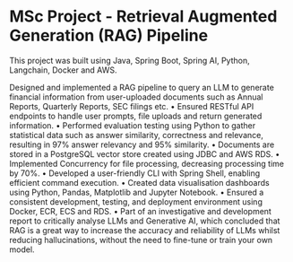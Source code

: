 # MSc Project - Retrieval Augmented Generation (RAG) Pipeline

This project was built using Java, Spring Boot, Spring AI, Python, Langchain, Docker and AWS.

Designed and implemented a RAG pipeline to query an LLM to generate financial information from user-uploaded
documents such as Annual Reports, Quarterly Reports, SEC filings etc.
• Ensured RESTful API endpoints to handle user prompts, file uploads and return generated information.
• Performed evaluation testing using Python to gather statistical data such as answer similarity, correctness and
relevance, resulting in 97% answer relevancy and 95% similarity.
• Documents are stored in a PostgreSQL vector store created using JDBC and AWS RDS.
• Implemented Concurrency for file processing, decreasing processing time by 70%.
• Developed a user-friendly CLI with Spring Shell, enabling efficient command execution.
• Created data visualisation dashboards using Python, Pandas, Matplotlib and Jupyter Notebook.
• Ensured a consistent development, testing, and deployment environment using Docker, ECR, ECS and RDS.
• Part of an investigative and development report to critically analyse LLMs and Generative AI, which concluded
that RAG is a great way to increase the accuracy and reliability of LLMs whilst reducing hallucinations,
without the need to fine-tune or train your own model.
